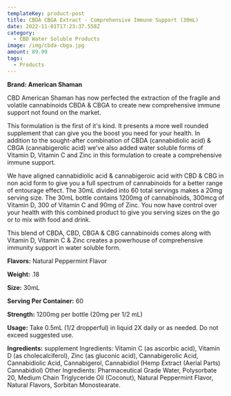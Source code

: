 ```yaml
---
templateKey: product-post
title: CBDA CBGA Extract - Comprehensive Immune Support (30mL)
date: 2022-11-01T17:23:37.558Z
category:
  - CBD Water Soluble Products
image: /img/cbda-cbga.jpg
amount: 89.99
tags:
  - Products
---
```

 **Brand: American Shaman**

CBD American Shaman has now perfected the extraction of the fragile and volatile cannabinoids CBDA & CBGA to create new comprehensive immune support not found on the market. 

This formulation is the first of it's kind.  It presents a more well rounded supplement that can give you the boost you need for your health. In addition to the sought-after combination of CBDA (cannabidiolic acid) & CBGA (cannabigerolic acid) we've also added water soluble forms of Vitamin D, Vitamin C and Zinc in this formulation to create a comprehensive immune support.

We have aligned cannabidiolic acid & cannabigeroic acid with CBD & CBG in non acid form to give you a full spectrum of cannabinoids for a better range of entourage effect. The 30mL divided into 60 total servings makes a 20mg serving size. The 30mL bottle contains 1200mg of cannabinoids, 300mcg of Vitamin D, 300 of Vitamin C and 90mg of Zinc. You now have control over your health with this combined product to give you serving sizes on the go or to mix with food and drink.

This blend of CBDA, CBD, CBGA & CBG cannabinoids comes along with Vitamin D, Vitamin C & Zinc creates a powerhouse of comprehensive immunity support in water soluble form.

**Flavors:** Natural Peppermint Flavor

**Weight:** .18

**Size:** 30mL

**Serving Per Container:** 60

**Strength:** 1200mg per bottle (20mg per 1/2 mL)

**Usage:** Take 0.5mL (1/2 dropperful) in liquid 2X daily or as needed. Do not exceed suggested use.

**Ingredients:** supplement Ingredients: Vitamin C (as ascorbic acid), Vitamin D (as cholecalciferol),  Zinc (as gluconic acid), Cannabigerolic Acid, Cannabidiolic Acid, Cannabigerol, Cannabidiol (Hemp Extract (Aerial Parts) Cannabidiol) Other Ingredients: Pharmaceutical Grade Water, Polysorbate 20, Medium Chain Triglyceride Oil (Coconut), Natural Peppermint Flavor, Natural Flavors, Sorbitan Monostearate.